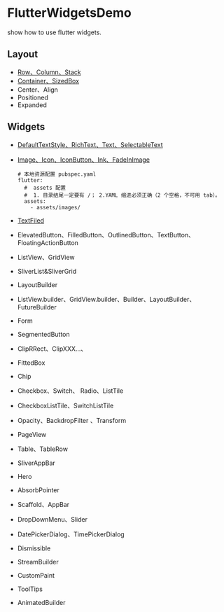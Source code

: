 # FlutterWidgetsDemo
show how to use flutter widgets.

## Layout
* [Row、Column、Stack](https://github.com/103style/FlutterWidgetsDemo/blob/master/lib/demo/Layout.dart)
* [Container、SizedBox](https://github.com/103style/FlutterWidgetsDemo/blob/master/lib/demo/ContainerAndSizedBoxDemo.dart)
* Center、Align
* Positioned
* Expanded

## Widgets
* [DefaultTextStyle、RichText、Text、SelectableText](https://github.com/103style/FlutterWidgetsDemo/blob/master/lib/demo/Text.dart)
* [Image、Icon、IconButton、Ink、FadeInImage](https://github.com/103style/FlutterWidgetsDemo/blob/master/lib/demo/ImageDemo.dart)
  ```
  # 本地资源配置 pubspec.yaml  
  flutter:
    #  assets 配置
    #  1. 目录结尾一定要有 /； 2.YAML 缩进必须正确（2 个空格，不可用 tab）。
    assets:
      - assets/images/
  ```
* [TextFiled](https://github.com/103style/FlutterWidgetsDemo/blob/master/lib/demo/TextFiledDemo.dart)
* ElevatedButton、FilledButton、OutlinedButton、TextButton、 FloatingActionButton

* ListView、GridView
* SliverList&SliverGrid
* LayoutBuilder
* ListView.builder、GridView.builder、Builder、LayoutBuilder、FutureBuilder

* Form
* SegmentedButton
* ClipRRect、ClipXXX...、
* FittedBox
* Chip
* Checkbox、Switch、 Radio、ListTile
* CheckboxListTile、SwitchListTile

* Opacity、BackdropFilter 、Transform

* PageView
* Table、TableRow
* SliverAppBar
* Hero
* AbsorbPointer
* Scaffold、AppBar
* DropDownMenu、Slider
* DatePickerDialog、TimePickerDialog
* Dismissible
* StreamBuilder
* CustomPaint
* ToolTips
* AnimatedBuilder